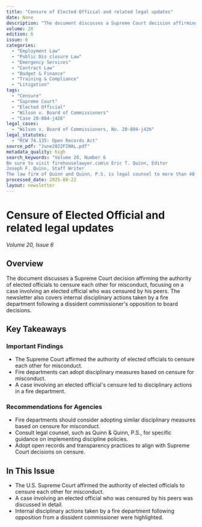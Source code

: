 ```yaml
---
title: "Censure of Elected Official and related legal updates"
date: None
description: "The document discusses a Supreme Court decision affirming the authority of elected officials to censure each other for misconduct, focusing on a case involving an elected official who was censured by his peers. The newsletter also covers internal disciplinary actions taken by a fire department following a dissident commissioner's opposition to board decisions."
volume: 20
edition: 6
issue: 6
categories:
  - "Employment Law"
  - "Public Dis closure Law"
  - "Emergency Services"
  - "Contract Law"
  - "Budget & Finance"
  - "Training & Compliance"
  - "Litigation"
tags:
  - "Censure"
  - "Supreme Court"
  - "Elected Official"
  - "Wilson v. Board of Commissioners"
  - "Case 20-804-j426"
legal_cases:
  - "Wilson v. Board of Commissioners, No. 20-804-j426"
legal_statutes:
  - "RCW 74.135: Open Records Act"
source_pdf: "June2022FINAL.pdf"
metadata_quality: high
search_keywords: "Volume 20, Number 6
Be sure to visit firehouselawyer.com\n Eric T. Quinn, Editor
Joseph F. Quinn, Staff Writer
The law firm of Quinn and Quinn, P.S. is legal counsel to more than 40 Fire Departments i..."
processed_date: 2025-08-22
layout: newsletter
---
```


# Censure of Elected Official and related legal updates

*Volume 20, Issue 6*

## Overview

The document discusses a Supreme Court decision affirming the authority of elected officials to censure each other for misconduct, focusing on a case involving an elected official who was censured by his peers. The newsletter also covers internal disciplinary actions taken by a fire department following a dissident commissioner's opposition to board decisions.

## Key Takeaways

### Important Findings

- The Supreme Court affirmed the authority of elected officials to censure each other for misconduct.
- Fire departments can adopt disciplinary measures based on censure for misconduct.
- A case involving an elected official's censure led to disciplinary actions in a fire department.

### Recommendations for Agencies

- Fire departments should consider adopting similar disciplinary measures based on censure for misconduct.
- Consult legal counsel, such as Quinn & Quinn, P.S., for specific guidance on implementing discipline policies.
- Adopt open records and transparency practices to align with Supreme Court decisions on censure.

## In This Issue

- The U.S. Supreme Court affirmed the authority of elected officials to censure each other for misconduct.
- A case involving an elected official who was censured by his peers was discussed in detail.
- Internal disciplinary actions taken by a fire department following opposition from a dissident commissioner were highlighted.

